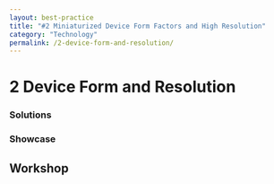 ```yaml
---
layout: best-practice
title: "#2 Miniaturized Device Form Factors and High Resolution"
category: "Technology"
permalink: /2-device-form-and-resolution/
---
```


# 2 Device Form and Resolution

### Solutions

### Showcase

## Workshop

